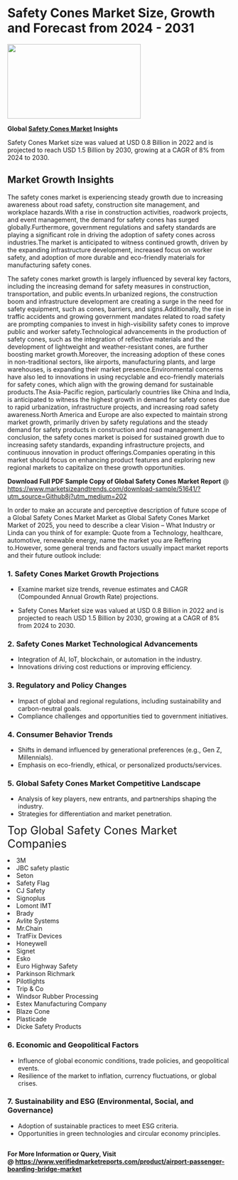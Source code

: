 <H1>Safety Cones Market Size, Growth and Forecast from 2024 - 2031</H1><img class="aligncenter size-medium wp-image-584254" src="https://thirdeyenews.in/wp-content/uploads/2024/09/Global-Market-Research-300x168.jpeg" alt="" width="300" height="168" /><p><strong>Global&nbsp;<a href="https://www.marketsizeandtrends.com/download-sample/51641/?utm_source=Github8j?utm_medium=202">Safety Cones Market</a> Insights</strong></p><p>Safety Cones Market size was valued at USD 0.8 Billion in 2022 and is projected to reach USD 1.5 Billion by 2030, growing at a CAGR of 8% from 2024 to 2030.</p><p><h2>Market Growth Insights</h2> <p>The safety cones market is experiencing steady growth due to increasing awareness about road safety, construction site management, and workplace hazards.With a rise in construction activities, roadwork projects, and event management, the demand for safety cones has surged globally.Furthermore, government regulations and safety standards are playing a significant role in driving the adoption of safety cones across industries.The market is anticipated to witness continued growth, driven by the expanding infrastructure development, increased focus on worker safety, and adoption of more durable and eco-friendly materials for manufacturing safety cones.</p> <p>The safety cones market growth is largely influenced by several key factors, including the increasing demand for safety measures in construction, transportation, and public events.In urbanized regions, the construction boom and infrastructure development are creating a surge in the need for safety equipment, such as cones, barriers, and signs.Additionally, the rise in traffic accidents and growing government mandates related to road safety are prompting companies to invest in high-visibility safety cones to improve public and worker safety.Technological advancements in the production of safety cones, such as the integration of reflective materials and the development of lightweight and weather-resistant cones, are further boosting market growth.Moreover, the increasing adoption of these cones in non-traditional sectors, like airports, manufacturing plants, and large warehouses, is expanding their market presence.Environmental concerns have also led to innovations in using recyclable and eco-friendly materials for safety cones, which align with the growing demand for sustainable products.The Asia-Pacific region, particularly countries like China and India, is anticipated to witness the highest growth in demand for safety cones due to rapid urbanization, infrastructure projects, and increasing road safety awareness.North America and Europe are also expected to maintain strong market growth, primarily driven by safety regulations and the steady demand for safety products in construction and road management.In conclusion, the safety cones market is poised for sustained growth due to increasing safety standards, expanding infrastructure projects, and continuous innovation in product offerings.Companies operating in this market should focus on enhancing product features and exploring new regional markets to capitalize on these growth opportunities.</p> <p><span class=""><strong>Download Full PDF Sample Copy of Global Safety Cones Market Report</strong> @ <a href="https://www.marketsizeandtrends.com/download-sample/51641/?utm_source=Github8j?utm_medium=202" target="_blank">https://www.marketsizeandtrends.com/download-sample/51641/?utm_source=Github8j?utm_medium=202</a></span></p><p>In order to make an accurate and perceptive description of future scope of a Global&nbsp;Safety Cones Market Market as Global&nbsp;Safety Cones Market Market of 2025, you need to describe a clear Vision &ndash; What Industry or Linda can you think of for example: Quote from a Technology, healthcare, automotive, renewable energy, name the market you are Reffering to.However, some general trends and factors usually impact market reports and their future outlook include:</p><h3>1.&nbsp;<strong>Safety Cones Market Growth Projections</strong></h3><ul><li>Examine market size trends, revenue estimates and CAGR (Compounded Annual Growth Rate) projections.</li><li><p>Safety Cones Market size was valued at USD 0.8 Billion in 2022 and is projected to reach USD 1.5 Billion by 2030, growing at a CAGR of 8% from 2024 to 2030.</p></li></ul><h3>2.&nbsp;<strong>Safety Cones Market Technological Advancements</strong></h3><ul><li>Integration of AI, IoT, blockchain, or automation in the industry.</li><li>Innovations driving cost reductions or improving efficiency.</li></ul><h3>3.&nbsp;<strong>Regulatory and Policy Changes</strong></h3><ul><li>Impact of global and regional regulations, including sustainability and carbon-neutral goals.</li><li>Compliance challenges and opportunities tied to government initiatives.</li></ul><h3>4.&nbsp;<strong>Consumer Behavior Trends</strong></h3><ul><li>Shifts in demand influenced by generational preferences (e.g., Gen Z, Millennials).</li><li>Emphasis on eco-friendly, ethical, or personalized products/services.</li></ul><h3>5.&nbsp;<strong>Global Safety Cones Market Competitive Landscape</strong></h3><ul><li>Analysis of key players, new entrants, and partnerships shaping the industry.</li><li>Strategies for differentiation and market penetration.</li></ul><p data-pm-slice="1 1 []"><span style="color: inherit; font-family: inherit; font-size: 25px;">Top Global Safety Cones Market Companies</span></p><div class="" data-test-id=""><p><li>3M</li><li> JBC safety plastic</li><li> Seton</li><li> Safety Flag</li><li> CJ Safety</li><li> Signoplus</li><li> Lomont IMT</li><li> Brady</li><li> Avlite Systems</li><li> Mr.Chain</li><li> TrafFix Devices</li><li> Honeywell</li><li> Signet</li><li> Esko</li><li> Euro Highway Safety</li><li> Parkinson Richmark</li><li> Pilotlights</li><li> Trip & Co</li><li> Windsor Rubber Processing</li><li> Estex Manufacturing Company</li><li> Blaze Cone</li><li> Plasticade</li><li> Dicke Safety Products</li></p></div><h3>6.&nbsp;<strong>Economic and Geopolitical Factors</strong></h3><ul><li>Influence of global economic conditions, trade policies, and geopolitical events.</li><li>Resilience of the market to inflation, currency fluctuations, or global crises.</li></ul><h3>7.&nbsp;<strong>Sustainability and ESG (Environmental, Social, and Governance)</strong></h3><ul><li>Adoption of sustainable practices to meet ESG criteria.</li><li>Opportunities in green technologies and circular economy principles.</li></ul><h2><strong style="font-size: 14px;">For More Information or Query, Visit @&nbsp;</strong><a style="background-color: #ffffff; font-size: 14px;" href="https://www.marketsizeandtrends.com/report/safety-cones-market/" target="_blank">https://www.verifiedmarketreports.com/product/airport-passenger-boarding-bridge-market</a></h2>